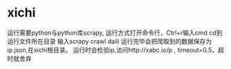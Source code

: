 # xichi
运行需要python与python库scrapy,
运行方式打开命令行，Ctrl+r输入cmd
cd到运行文件所在目录
输入scrapy crawl daili
运行完毕会把爬取到的数据保存为ip.json,在xichi根目录。
运行时会检验ip,访问http://xabc.io/p ,   timeout=0.5，超时就舍弃
